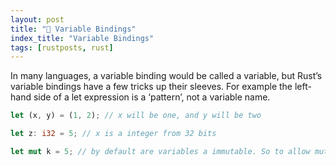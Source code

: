 ```yaml
---
layout: post
title: "📜 Variable Bindings"
index_title: "Variable Bindings"
tags: [rustposts, rust]
---
```



In many languages, a variable binding would be called a variable, but Rust’s variable bindings have a few tricks up their sleeves. For example the left-hand side of a let expression is a ‘pattern’, not a variable name.

```rust
let (x, y) = (1, 2); // x will be one, and y will be two

let z: i32 = 5; // x is a integer from 32 bits

let mut k = 5; // by default are variables a immutable. So to allow mutability use mut
```

